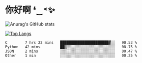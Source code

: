 # 你好啊 ❛‿˂✨

![Anurag's GitHub stats](https://github-readme-stats.vercel.app/api?username=ZombieFly&count_private=true&show_icons=true)

[![Top Langs](https://github-readme-stats.vercel.app/api/top-langs/?username=ZombieFly&layout=compact&count_private=true&hide=Ruby,makefile)](https://github.com/anuraghazra/github-readme-stats)

<!--START_SECTION:waka-->

```text
C        7 hrs 22 mins   ██████████████████████▓░░   90.53 %
Python   42 mins         ██▒░░░░░░░░░░░░░░░░░░░░░░   08.75 %
JSON     2 mins          ░░░░░░░░░░░░░░░░░░░░░░░░░   00.47 %
Other    1 min           ░░░░░░░░░░░░░░░░░░░░░░░░░   00.25 %
```

<!--END_SECTION:waka-->
